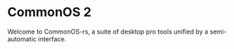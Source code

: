# CommonOS 2

Welcome to CommonOS-rs, a suite of desktop pro tools unified by a semi-automatic interface.